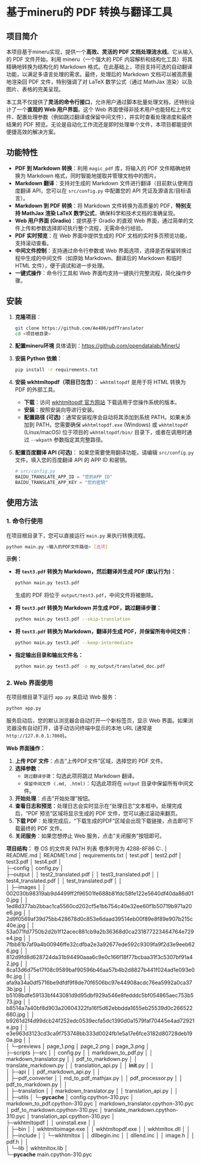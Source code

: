 # 基于mineru的 PDF 转换与翻译工具

## 项目简介

本项目基于mineru实现，提供一个**高效、灵活的 PDF 文档处理流水线**。它从输入的 PDF 文件开始，利用 mineru（一个强大的 PDF 内容解析和结构化工具）将其精确地转换为结构化的 Markdown 格式。在此基础上，项目支持可选的自动翻译功能，以满足多语言处理的需求。最终，处理后的 Markdown 文档可以被高质量地渲染回 PDF 文件，特别强调了对 LaTeX 数学公式（通过 MathJax 渲染）以及图片、表格的完美呈现。

本工具不仅提供了**灵活的命令行接口**，允许用户通过脚本批量处理文档，还特别设计了一个**直观的 Web 用户界面**。这个 Web 界面使得非技术用户也能轻松上传文件、配置处理参数（例如跳过翻译或保留中间文件），并实时查看处理进度和最终结果的 PDF 预览。无论是自动化工作流还是即时处理单个文件，本项目都能提供便捷高效的解决方案。

## 功能特性

*   **PDF 到 Markdown 转换**：利用 `magic_pdf` 库，将输入的 PDF 文件精确地转换为 Markdown 格式，同时智能地提取并管理文档中的图片。
*   **Markdown 翻译**：支持对生成的 Markdown 文件进行翻译（目前默认使用百度翻译 API，您可以在 `src/config.py` 中配置您的 API 凭证及源语言/目标语言）。
*   **Markdown 到 PDF 转换**：将 Markdown 文件转换为高质量的 PDF，**特别支持 MathJax 渲染 LaTeX 数学公式**，确保科学和技术文档的准确呈现。
*   **Web 用户界面 (Gradio)**：提供基于 Gradio 的直观 Web 界面，通过简单的文件上传和参数选择即可执行整个流程，无需命令行经验。
*   **PDF 实时预览**：在 Web 界面中提供生成的 PDF 文档的实时多页预览功能，支持滚动查看。
*   **中间文件控制**：支持通过命令行参数或 Web 界面选项，选择是否保留转换过程中生成的中间文件（如原始 Markdown、翻译后的 Markdown 和临时 HTML 文件），便于调试和进一步处理。
*   **一键式操作**：命令行工具和 Web 界面均支持一键执行完整流程，简化操作步骤。

## 安装

1.  **克隆项目**：
    ```bash
    git clone https://github.com/Ae486/pdfTranslator 
    cd <项目根目录>
    ```

2.  **配置mineru环境**
    具体请到：https://github.com/opendatalab/MinerU

3.  **安装 Python 依赖**：
    ```bash
    pip install -r requirements.txt
    ```

4.  **安装 wkhtmltopdf（项目已包含）**：
    `wkhtmltopdf` 是用于将 HTML 转换为 PDF 的外部工具。
    *   **下载**：访问 [wkhtmltopdf 官方网站](https://wkhtmltopdf.org/downloads.html) 下载适用于您操作系统的版本。
    *   **安装**：按照安装向导进行安装。
    *   **配置路径 (可选)**：通常安装程序会自动将其添加到系统 PATH。如果未添加到 PATH，您需要确保 `wkhtmltopdf.exe` (Windows) 或 `wkhtmltopdf` (Linux/macOS) 位于项目的 `wkhtmltopdf/bin/` 目录下，或者在调用时通过 `--wkpath` 参数指定其完整路径。

5.  **配置百度翻译 API (可选)**：
    如果您需要使用翻译功能，请编辑 `src/config.py` 文件，填入您的百度翻译 API 的 APP ID 和密钥。
    ```python
    # src/config.py
    BAIDU_TRANSLATE_APP_ID = "您的APP ID"
    BAIDU_TRANSLATE_APP_KEY = "您的密钥"
    ```

## 使用方法

### 1. 命令行使用

在项目根目录下，您可以直接运行 `main.py` 来执行转换流程。

```bash
python main.py <输入的PDF文件路径> [选项]
```

**示例：**

*   **将 `test3.pdf` 转换为 Markdown，然后翻译并生成 PDF (默认行为)：**
    ```bash
    python main.py test3.pdf
    ```
    生成的 PDF 将位于 `output/test3.pdf`，中间文件将被删除。

*   **将 `test3.pdf` 转换为 Markdown 并生成 PDF，跳过翻译步骤：**
    ```bash
    python main.py test3.pdf --skip-translation
    ```

*   **将 `test3.pdf` 转换为 Markdown，翻译并生成 PDF，并保留所有中间文件：**
    ```bash
    python main.py test3.pdf --keep-intermediate
    ```

*   **指定输出目录和输出文件名：**
    ```bash
    python main.py test3.pdf -o my_output/translated_doc.pdf
    ```

### 2. Web 界面使用

在项目根目录下运行 `app.py` 来启动 Web 服务：

```bash
python app.py
```

服务启动后，您的默认浏览器会自动打开一个新标签页，显示 Web 界面。如果浏览器没有自动打开，请手动访问终端中显示的本地 URL (通常是 `http://127.0.0.1:7860`)。

**Web 界面操作：**

1.  **上传 PDF 文件**：点击“上传PDF文件”区域，选择您的 PDF 文件。
2.  **选择参数**：
    *   `跳过翻译步骤`：勾选此项将跳过 Markdown 翻译。
    *   `保留中间文件 (.md, .html)`：勾选此项将在 `output` 目录中保留所有中间文件。
3.  **开始处理**：点击“开始处理”按钮。
4.  **查看日志和预览**：处理日志会实时显示在“处理日志”文本框中。处理完成后，“PDF 预览”区域将显示生成的 PDF 文件，您可以通过滚动来翻页。
5.  **下载 PDF**：处理完成后，“下载生成的PDF”区域会出现下载链接，点击即可下载最终的 PDF 文件。
6.  **关闭服务**：如果您想停止 Web 服务，点击“关闭服务”按钮即可。

**项目结构：**
卷 OS 的文件夹 PATH 列表
卷序列号为 4288-8F86
C:.
│  README.md
│  README1.md
│  requirements.txt
│  test.pdf
│  test2.pdf
│  test3.pdf
│  test4.pdf
│  
├─config
│      config.py
│      
├─output
│  │  test2_translated.pdf
│  │  test3_translated.pdf
│  │  test4_translated.pdf
│  │  test_translated.pdf
│  │  
│  ├─images
│  │      002030b98319ab9d4499ff2f96501fe688b81fdc58fe122e5640df40da86d010.jpg
│  │      1ed8d377ab2bbac1ca5560cd202cf5e1bb754c40e32ee60f1b50719b971a20e6.jpg
│  │      2d9f0569af39d75bb428678d0c853e6daad39514eb00f89e8f89e907b215c40e.jpg
│  │      53a071fd7750b2d2b1f12acec881cb9a2b36368d0ca231877223464764e729e4.jpg
│  │      7fbb81b7af9a4b00946ffe32cdfba2e3a92677ede592c9309fa9f2d3e9eeb626.jpg
│  │      812d9fd8d628724da31b94490aaa6c9e0c166f18f77bcbaa31f3c5307bf91a42.jpg
│  │      8ca13d6d75e17f08c9589baf90596b46aa57b4b2d8827b441f024ad1e093e08c.jpg
│  │      afa9a34a0df5716be9dfdf9f8de70f6506bc97e44908acdc76ea5992a0ca373b.jpg
│  │      b5108bdfe59133bf443081d9d95dbf929a546e8fedddc5bf054865aec753b573.jpg
│  │      b8514a7a40bf8d903a20604322fa16f5d62ebbdda1655eb25539d0c266522660.jpg
│  │      b9261d2f4d99dcb24f252edc0539ecfa5dc1390d0a1579faf70445e4ad72921e.jpg
│  │      e3e963d3123cd3ca9f753748bb333d0024fb1e5a17e6fce3182d80728deb190a.jpg
│  │      
│  └─previews
│          page_1.png
│          page_2.png
│          page_3.png
│          
├─scripts
├─src
│  │  config.py
│  │  markdown_to_pdf.py
│  │  markdown_translator.py
│  │  pdf_to_markdown.py
│  │  translate_markdown.py
│  │  translation_api.py
│  │  __init__.py
│  │  
│  ├─api
│  │      pdf_markdown_api.py
│  │      
│  ├─pdf_converter
│  │      md_to_pdf_mathjax.py
│  │      pdf_processor.py
│  │      pdf_to_markdown.py
│  │      
│  ├─translation
│  │      markdown_translator.py
│  │      translation_api.py
│  │      
│  ├─utils
│  └─__pycache__
│          config.cpython-310.pyc
│          markdown_to_pdf.cpython-310.pyc
│          markdown_translator.cpython-310.pyc
│          pdf_to_markdown.cpython-310.pyc
│          translate_markdown.cpython-310.pyc
│          translation_api.cpython-310.pyc
│          
├─wkhtmltopdf
│  │  uninstall.exe
│  │  
│  ├─bin
│  │      wkhtmltoimage.exe
│  │      wkhtmltopdf.exe
│  │      wkhtmltox.dll
│  │      
│  ├─include
│  │  └─wkhtmltox
│  │          dllbegin.inc
│  │          dllend.inc
│  │          image.h
│  │          pdf.h
│  │          
│  └─lib
│          wkhtmltox.lib
│          
└─__pycache__
        main.cpython-310.pyc
        